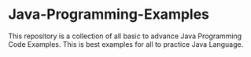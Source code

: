 # Java-Programming-Examples
This repository is a collection of all basic to advance Java Programming Code Examples. This is best examples for all to practice Java Language.
